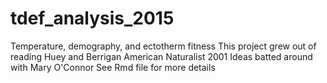 # tdef_analysis_2015
Temperature, demography, and ectotherm fitness
This project grew out of reading Huey and Berrigan American Naturalist 2001
Ideas batted around with Mary O'Connor
See Rmd file for more details
